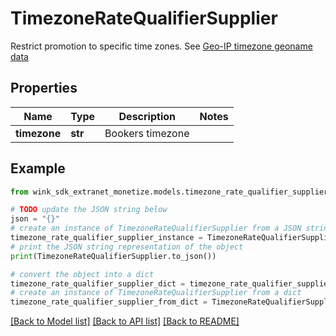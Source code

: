 # TimezoneRateQualifierSupplier

Restrict promotion to specific time zones. See [Geo-IP timezone geoname data](#operation/showTimezones)

## Properties

Name | Type | Description | Notes
------------ | ------------- | ------------- | -------------
**timezone** | **str** | Bookers timezone | 

## Example

```python
from wink_sdk_extranet_monetize.models.timezone_rate_qualifier_supplier import TimezoneRateQualifierSupplier

# TODO update the JSON string below
json = "{}"
# create an instance of TimezoneRateQualifierSupplier from a JSON string
timezone_rate_qualifier_supplier_instance = TimezoneRateQualifierSupplier.from_json(json)
# print the JSON string representation of the object
print(TimezoneRateQualifierSupplier.to_json())

# convert the object into a dict
timezone_rate_qualifier_supplier_dict = timezone_rate_qualifier_supplier_instance.to_dict()
# create an instance of TimezoneRateQualifierSupplier from a dict
timezone_rate_qualifier_supplier_from_dict = TimezoneRateQualifierSupplier.from_dict(timezone_rate_qualifier_supplier_dict)
```
[[Back to Model list]](../README.md#documentation-for-models) [[Back to API list]](../README.md#documentation-for-api-endpoints) [[Back to README]](../README.md)


